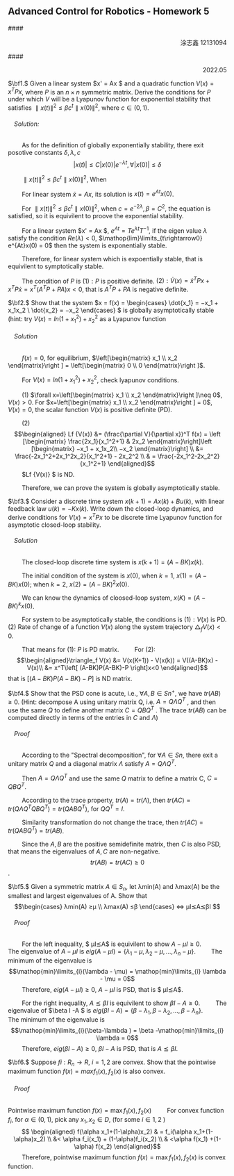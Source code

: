 ## Advanced Control for Robotics - Homework 5

####<p align="right"> 涂志鑫 12131094 </p>
####<p align="right"> 2022.05 </p>  

$\bf1.$  Given a linear system $x' = Ax $ and a quadratic function $V(x) = x^TPx$, where $P$ is an $n×n$ symmetric matrix. Derive the conditions for $P$ under which $V$ will be a Lyapunov function for exponential stability that satisfies $∥x(t)∥^2 ≤ βc^t∥x(0)∥^2$, where $c ∈ (0, 1)$.

###### &emsp;Solution:
&emsp;&emsp; As for the definition of globally exponentially stability, there exit posotive constants $\delta, \lambda, c$
$$|x(t)|\leq C|x(0)|e^{-\lambda t}, \forall |x(0)|\leq \delta $$

&emsp;&emsp; $∥x(t)∥^2 ≤ βc^t∥x(0)∥^2$, When 

&emsp;&emsp; For linear system $\dot{x} = Ax$, its solution is $x(t) = e^{At}x(0)$.

&emsp;&emsp; For $∥x(t)∥^2 ≤ βc^t∥x(0)∥^2$, when $c= e^{-2\lambda}, \beta = C^2$, the equation is satisfied, so it is equivilent to proove the exponential stability.

&emsp;&emsp; For a linear system $x' = Ax $, $e^{At} = Te^{\lambda t}T^{-1}$, if the eigen value $\lambda$ satisfy the condition $Re(\lambda)<0$, $\mathop{lim}\limits_{t\rightarrow0} e^{At}x(0) = 0$ then the system is exponentially stable.

&emsp;&emsp; Therefore, for linear system which is expoentially stable, that is equivilent to symptotically stable. 

&emsp;&emsp; The condition of $P$ is $(1):P$ is  positive definite. $(2): \dot{V}(x) = \dot{x}^TPx+x^TP\dot{x} = x^T(A^TP+PA)x<0$, that is $A^TP+PA$ is negative definite.
<br>

$\bf2.$ Show that the system  ̇$x = f(x) = \begin{cases}  \dot{x_1} = −x_1 + x_1x_2 \\  \dot{x_2} = −x_2
\end{cases} $ is globally asymptotically stable
(hint: try $V (x) = ln(1 + x_1^2) + x_2^2$ as a Lyapunov function

###### &emsp;Solution
&emsp;&emsp; $f(x) = 0$, for equilibrium, $\left[\begin{matrix} x_1 \\ x_2 \end{matrix}\right ] = \left[\begin{matrix} 0 \\ 0 \end{matrix}\right ]$.

&emsp;&emsp; For $V(x) = ln(1+x_1^2)+x_2^2$, check lyapunov conditions.

&emsp;&emsp; (1) $\forall x=\left[\begin{matrix} x_1 \\ x_2 \end{matrix}\right ]\neq 0$, $V(x) > 0$. For $x=\left[\begin{matrix} x_1 \\ x_2 \end{matrix}\right ] =  0$, $V(x) = 0$, the scalar function $V(x)$ is positive definite (PD).

&emsp;&emsp; (2) $$\begin{aligned} 
Lf {V(x)} &= (\frac{\partial V}{\partial x})^T f(x) = \left [\begin{matrix} \frac{2x_1}{x_1^2+1} & 2x_2 \end{matrix}\right]\left [\begin{matrix}  −x_1 + x_1x_2\\ −x_2 \end{matrix}\right] \\
 &=  \frac{-2x_1^2+2x_1^2x_2}{x_1^2+1} - 2x_2^2 \\
 & =  \frac{-2x_1^2-2x_2^2}{x_1^2+1} 
 \end{aligned}$$
 &emsp;&emsp; $Lf {V(x)} $ is ND.

 &emsp;&emsp; Therefore, we can prove the system is globally asymptotically stable.
<br>

$\bf3.$ Consider a discrete time system $x(k + 1) = Ax(k) + Bu(k)$, with linear feedback law $u(k) = −Kx(k)$. Write down the closed-loop dynamics, and derive conditions for $V (x) = x^T Px$ to be discrete time Lyapunov function for asymptotic closed-loop stability.


###### &emsp;Solution
&emsp;&emsp; The closed-loop discrete time system is $x(k + 1) = (A-BK)x(k)$.

&emsp;&emsp; The initial condition of the system is $x(0)$, when $k = 1$, $x(1) = (A-BK)x(0)$; when $k=2$, $x(2) = (A-BK)^2x(0)$. 

&emsp;&emsp; We can know the dynamics of cloosed-loop system, $x(K) = (A-BK)^kx(0)$.

&emsp;&emsp; For system to be asymptotically stable, the conditions is $(1): V(x)$ is PD. (2) Rate of change of a function $V(x)$ along the system trajectory $\triangle_f V(x) <0$.

&emsp;&emsp; That means for (1): $P$ is PD matrix. 
&emsp;&emsp; For (2): $$\begin{aligned}\triangle_f V(x)  &= V(x(K+1)) - V(x(k)) = V((A-BK)x) - V(x)\\
&= x^T\left[ (A-BK)P(A-BK)-P \right]x<0  \end{aligned}$$
that is $\left[ (A-BK)P(A-BK)-P \right]$ is ND matrix.

$\bf4.$ Show that the PSD cone is acute, i.e., $∀A,B ∈Sn^+$, we have $tr(AB) ≥0$. (Hint: decompose A using unitary matrix Q, i.e. $A = QΛQ^T$ , and then use the same $Q$ to define another matrix $C = QBQ^T$ . The trace $tr(AB)$ can be computed directly in terms of the entries in $C$ and $Λ$)

###### &emsp;Proof
&emsp;&emsp; According to the "Spectral decomposition", for $∀A∈Sn$, there exit a unitary matrix $Q$ and a diagonal matrix $Λ$ satisfy $A = QΛQ^T$.

&emsp;&emsp; Then $A = QΛQ^T$  and use the same $Q$ matrix to define a matrix C, $C = QBQ^T$. 

&emsp;&emsp; According to the trace property, $tr(A) = tr(Λ)$, then $tr(AC) = tr(QΛQ^TQBQ^T) = tr(QABQ^T)$, for $QQ^T = I$.

&emsp;&emsp; Similarity transformation do not change the trace, then $tr(AC) = tr(QABQ^T) = tr(AB)$.

&emsp;&emsp; Since the $A,B$ are the positive semidefinite matrix, then $C$ is also PSD, that means the eigenvalues of $A,C$ are non-negative.
$$tr(AB) = tr(AC) \geq 0$$.



$\bf5.$ Given a symmetric matrix $A ∈ S_n$, let λmin(A) and λmax(A) be the smallest and largest eigenvalues of A. Show that
$$\begin{cases}
λmin(A) ≥μ \\
λmax(A) ≤β      \end{cases}   ⇔  μI⪯A⪯βI
$$
###### &emsp;Proof
&emsp;&emsp; For the left inequality, $ μI⪯A$ is equivilent to show $A - \mu I \geq 0$.
&emsp;&emsp; The eigenvalue of $A - \mu I$ is $eig(A - \mu I) = \{\lambda_1 - \mu,\lambda_2 - \mu,..., \lambda_n - \mu \}$.
&emsp;&emsp; The minimum of the eigenvalue is
$$\mathop{min}\limits_{i}(\lambda - \mu) = \mathop{min}\limits_{i} \lambda - \mu = 0$$
&emsp;&emsp; Therefore, $eig(A - \mu I) \geq 0$, $A-\mu I$ is PSD, that is  $ μI⪯A$.

&emsp;&emsp; For the right inequality, $A⪯βI$ is equivilent to show $\beta I- A \geq 0$.
&emsp;&emsp; The eigenvalue of $\beta I -A $ is $eig(\beta I -A) = \{\beta - \lambda_1 ,\beta - \lambda_2 ,..., \beta - \lambda_n  \}$.
&emsp;&emsp; The minimum of the eigenvalue is
$$\mathop{min}\limits_{i}(\beta-\lambda ) = \beta -\mathop{min}\limits_{i} \lambda = 0$$ 
&emsp;&emsp; Therefore, $eig(\beta I-A) \geq 0$, $\beta I-A$ is PSD, that is  $A⪯βI$.


$\bf6.$ Suppose $fi : R_n → R$, $i = 1,2$ are convex. Show that the pointwise maximum function $f(x) = max{f_1(x),f_2(x)}$ is also convex. 

###### &emsp;Proof
Pointwise maximum function $f(x) =  \mathop{max} {f_1(x),f_2(x)}$
&emsp;&emsp; For convex function $f_i$, for $\alpha \in (0,1)$, pick any $x_1,x_2 \in D$, 
(for some $i\in{1,2}$ )
$$ \begin{aligned} f(\alpha x_1+(1-\alpha)x_2) 
& = f_i(\alpha x_1+(1-\alpha)x_2)  \\
&< \alpha f_i(x_1) + (1-\alpha)f_i(x_2) \\ 
& <\alpha f(x_1) +(1-\alpha) f(x_2) 
\end{aligned}$$
&emsp;&emsp; Therefore, pointwise maximum function  $f(x) =  \mathop{max} {f_1(x),f_2(x)}$ is convex function.  